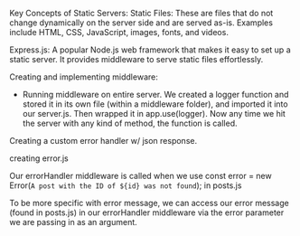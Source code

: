 Key Concepts of Static Servers:
Static Files: These are files that do not change dynamically on the server side and are served as-is. Examples include HTML, CSS, JavaScript, images, fonts, and videos.

Express.js: A popular Node.js web framework that makes it easy to set up a static server. It provides middleware to serve static files effortlessly.

Creating and implementing middleware:

- Running middleware on entire server. We created a logger function
  and stored it in its own file (within a middleware folder), and imported it into our server.js. Then wrapped it in app.use(logger). Now any time we hit the server with any kind of method, the function is called.

Creating a custom error handler w/ json response.

creating error.js

Our errorHandler middleware is called when we use
const error = new Error(`A post with the ID of ${id} was not found`);
in posts.js

To be more specific with error message, we can access our error message (found in posts.js) in our errorHandler middleware via the error parameter we are passing in as an argument.
